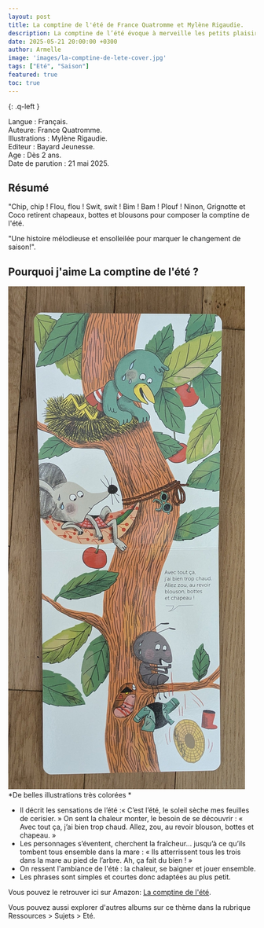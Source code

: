 ```yaml
---
layout: post
title: La comptine de l'été de France Quatromme et Mylène Rigaudie.
description: La comptine de l’été évoque à merveille les petits plaisirs de l'été comme la chaleur, se baigner et jouer ensemble.
date: 2025-05-21 20:00:00 +0300
author: Armelle
image: 'images/la-comptine-de-lete-cover.jpg'
tags: ["Eté", "Saison"]
featured: true
toc: true
---
```


{: .q-left }

Langue : Français.                              
Auteure: France Quatromme.  
Illustrations : Mylène Rigaudie.    
Editeur : Bayard Jeunesse.  
Age : Dès 2 ans.          
Date de parution : 21 mai 2025.

## Résumé

"Chip, chip ! Flou, flou ! Swit, swit ! Bim ! Bam ! Plouf ! Ninon, Grignotte et Coco retirent chapeaux, bottes et blousons pour composer la comptine de l'été. 

"Une histoire mélodieuse et ensolleilée pour marquer le changement de saison!".

## Pourquoi j'aime La comptine de l'été ?

![De belles illustrations très colorées](images/la-comptine-de-lete-int.jpg)
*De belles illustrations très colorées *
- Il décrit les sensations de l’été :« C’est l’été, le soleil sèche mes feuilles de cerisier. »
On sent la chaleur monter, le besoin de se découvrir : « Avec tout ça, j’ai bien trop chaud. Allez, zou, au revoir blouson, bottes et chapeau. »
- Les personnages s’éventent, cherchent la fraîcheur… jusqu’à ce qu’ils tombent tous ensemble dans la mare : « Ils atterrissent tous les trois dans la mare au pied de l’arbre. Ah, ça fait du bien ! »
- On ressent l'ambiance de l'été : la chaleur, se baigner et jouer ensemble.
- Les phrases sont simples et courtes donc adaptées au plus petit. 

Vous pouvez le retrouver ici sur Amazon: [La comptine de l'été](https://amzn.to/4jY6Cei). 

Vous pouvez aussi explorer d'autres albums sur ce thème dans la rubrique Ressources > Sujets > Eté.


